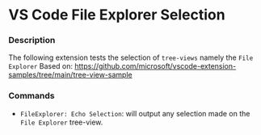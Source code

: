 # VS Code File Explorer Selection

### Description

The following extension tests the selection of `tree-views` namely the `File Explorer`
Based on: https://github.com/microsoft/vscode-extension-samples/tree/main/tree-view-sample

### Commands

- `FileExplorer: Echo Selection`: will output any selection made on the `File Explorer` tree-view.
